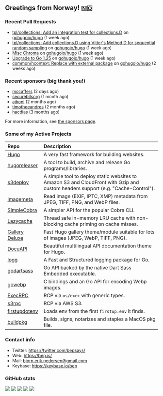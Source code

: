## Greetings from Norway! 🇳🇴

### Recent Pull Requests

- [tpl/collections: Add an integration test for collections.D](https://github.com/gohugoio/hugo/pull/13940) on [gohugoio/hugo](https://github.com/gohugoio/hugo) (1 week ago)
- [tpl/collections: Add collections.D using Vitter&#39;s Method D for sequential random sampling](https://github.com/gohugoio/hugo/pull/13936) on [gohugoio/hugo](https://github.com/gohugoio/hugo) (1 week ago)
- [Misc Chroma](https://github.com/gohugoio/hugo/pull/13933) on [gohugoio/hugo](https://github.com/gohugoio/hugo) (1 week ago)
- [Upgrade to Go 1.25](https://github.com/gohugoio/hugo/pull/13932) on [gohugoio/hugo](https://github.com/gohugoio/hugo) (1 week ago)
- [common/hcontext: Replace with external package](https://github.com/gohugoio/hugo/pull/13929) on [gohugoio/hugo](https://github.com/gohugoio/hugo) (2 weeks ago)

### Recent sponsors (big thank you!)

- [mccaffers](https://github.com/mccaffers) (2 days ago)
- [securebitsorg](https://github.com/securebitsorg) (1 month ago)
- [ajboni](https://github.com/ajboni) (2 months ago)
- [timotheeandres](https://github.com/timotheeandres) (2 months ago)
- [hacdias](https://github.com/hacdias) (3 months ago)

For more information, see [the sponsors page](https://github.com/sponsors/bep/).

### Some of my Active Projects

| Repo  | Description |
| :---------------------------------------- | :------------------------------------------- |
| [Hugo](https://github.com/gohugoio/hugo)|A very fast framework for building websites. |
| [hugoreleaser](https://github.com/gohugoio/hugoreleaser)| A tool to build, archive and release Go programs/libraries.  |
| [s3deploy](https://github.com/bep/s3deploy)| A simple tool to deploy static websites to Amazon S3 and CloudFront with Gzip and custom headers support (e.g. "Cache-Control").|
| [imagemeta](https://github.com/bep/imagemeta)| Read image (EXIF, IPTC, XMP) metadata from JPEG, TIFF, PNG, and WebP files.|
| [SimpleCobra](https://github.com/bep/simplecobra)|A simpler API for the popular Cobra CLI.|
| [Lazycache](https://github.com/bep/lazycache)| Thread safe in-memory LRU cache with non-blocking cache priming on cache misses.  |
| [Gallery Deluxe](https://github.com/bep/gallerydeluxe)|Fast Hugo gallery theme/module suitable for lots of images (JPEG, WebP, TIFF, PNG).|
| [DocuAPI](https://github.com/bep/docuapi)| Beautiful multilingual API documentation theme for Hugo.  |
| [logg](https://github.com/bep/logg)| A Fast and Structured logging package for Go.  |
| [godartsass](https://github.com/bep/godartsass)| Go API backed by the native Dart Sass Embedded executable. |
| [gowebp](https://github.com/bep/gowebp)|C bindings and an Go API for encoding Webp images. |
| [ExecRPC](https://github.com/bep/execrpc)|RCP via `os/exec` with generic types.  |
| [s3rpc](https://github.com/bep/s3rpc)|RCP via AWS S3.|
| [firstupdotenv](https://github.com/bep/firstupdotenv)|Loads env from the first `firstup.env` it finds. |
| [buildpkg](https://github.com/bep/buildpkg)| Builds, signs, notarizes and staples a MacOS pkg file. |

### Contact info
- Twitter: https://twitter.com/bepsays/
- Web: https://bep.is/
- Mail: bjorn.erik.pedersen@gmail.com
- Keybase: https://keybase.io/bep

### GitHub stats

![](https://github-profile-summary-cards.vercel.app/api/cards/profile-details?username=bep&theme=github)
![](https://github-profile-summary-cards.vercel.app/api/cards/repos-per-language?username=bep&theme=github)
![](https://github-profile-summary-cards.vercel.app/api/cards/most-commit-language?username=bep&theme=github)
![](https://github-profile-summary-cards.vercel.app/api/cards/stats?username=bep&theme=github)
![](https://github-profile-summary-cards.vercel.app/api/cards/productive-time?username=bep&theme=github)
